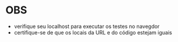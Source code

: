 # OBS

- verifique seu localhost para executar os testes no navegdor
- certifique-se de que os locais da URL e do código estejam iguais
